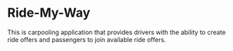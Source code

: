 # Ride-My-Way
This is carpooling application that provides drivers with the ability to create ride offers and
passengers to join available ride offers.
